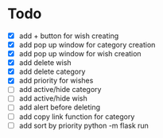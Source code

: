 # Todo

- [x] add + button for wish creating
- [x] add pop up window for category creation
- [x] add pop up window for wish creation
- [x] add delete wish
- [x] add delete category
- [x] add priority for wishes
- [ ] add active/hide category
- [ ] add active/hide wish
- [ ] add alert before deleting
- [ ] add copy link function for category
- [ ] add sort by priority
python -m flask run
